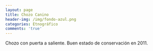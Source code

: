 ```yaml
---
layout: page
title: Chozo Canino
header-img: /img/fondo-azul.png
categories: Etnográfico
comments: 'true'
---
```



Chozo con puerta a saliente. Buen estado de conservación en 2011.

<div class="photos">
</div>
